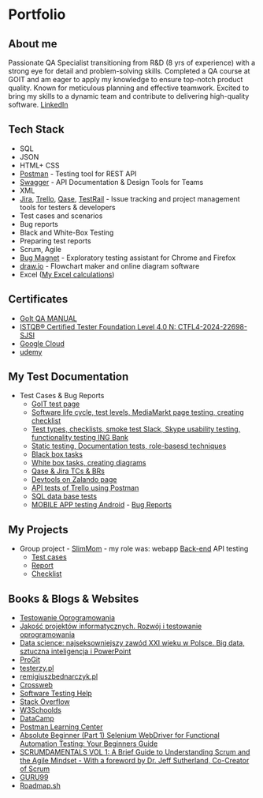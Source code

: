 # Portfolio

## About me

Passionate QA Specialist transitioning from R&D (8 yrs of experience) with a strong eye for detail and problem-solving skills. Completed a QA course at GOIT and am eager to apply my knowledge to ensure top-notch product quality. Known for meticulous planning and effective teamwork. Excited to bring my skills to a dynamic team and contribute to delivering high-quality software.
[LinkedIn](https://www.linkedin.com/in/daniel-pio90/)

## Tech Stack
* SQL
* JSON
* HTML+ CSS
* [Postman](https://www.postman.com/) - Testing tool for REST API
* [Swagger](https://swagger.io) - API Documentation & Design Tools for Teams
* XML
* [Jira](https://www.atlassian.com/software/jira0), [Trello](https://trello.com/), [Qase](https://app.qase.io/login?redirectPath=%2Fprojects), [TestRail](https://www.testrail.com) - Issue tracking and project management tools for testers & developers
* Test cases and scenarios
* Bug reports
* Black and White-Box Testing
* Preparing test reports
* Scrum, Agile
* [Bug Magnet](https://chrome.google.com/webstore/detail/bug-magnet/efhedldbjahpgjcneebmbolkalbhckfi?hl=pl) - Exploratory testing assistant for Chrome and Firefox
* [draw.io](https://app.diagrams.net/) - Flowchart maker and online diagram software
* Excel ([My Excel calculations](https://docs.google.com/spreadsheets/d/1YMUs1YyPFO8aJF063sg4ycZ6YhWQqhC-/edit?usp=sharing&ouid=104297582505921467873&rtpof=true&sd=true))

## Certificates
  - [GoIt QA MANUAL](https://drive.google.com/file/d/1TjUY9DdMKYroo2Lmmx9-PW0YSMcaUTQV/view?usp=sharing)
  - [ISTQB® Certified Tester Foundation Level 4.0 N: CTFL4-2024-22698-SJSI](http://scr.istqb.org)
  - [Google Cloud](https://www.cloudskillsboost.google/public_profiles/d667a1e4-a8b9-4c2a-b180-b37d34352de8)
  - [udemy](https://www.udemy.com/user/chlorleslaw2019/)

## My Test Documentation
* Test Cases & Bug Reports
  - [GoIT test page](https://docs.google.com/document/d/15fc2BvzaJ1uTOjGSoHjsqP88zMAKv4XOyuKs7RzcEYk/edit)
  - [Software life cycle, test levels, MediaMarkt page testing, creating checklist](https://docs.google.com/document/d/10PnoFg_Pl7lWdBBESAw20rJ11nItJoOtew-UpkmrRsY/edit?usp=sharing)
  - [Test types, checklists, smoke test Slack, Skype usability testing, functionality testing ING Bank](https://docs.google.com/document/d/1nAHENWztx8bGqPicfmzupH-0NDk-0yIMR9nqxeX146g/edit?usp=sharing)
  - [Static testing, Documentation tests, role-basesd techniques](https://docs.google.com/document/d/1iPGxLQAWzpjaohObYDCLxS4jhcG65lcsBPNDVg8AkqY/edit?usp=sharing)
  - [Black box tasks](https://docs.google.com/document/d/1ZqnmWgtQfTdYNz3ZCNHkSpAs6tGMALyVkXV-WJ9E0hM/edit?usp=sharing)
  - [White box tasks, creating diagrams](https://docs.google.com/document/d/1lWtDkndCrkgFj7YJZvURZS5uL8r30TdnyEAfXLGWpUQ/edit?usp=sharing)
  - [Qase & Jira TCs & BRs](https://docs.google.com/document/d/1G0JpFmFz17JCj7y1_2xwzsuoE36s-HsFr6QVJ9TAuUY/edit?usp=sharing)
  - [Devtools on Zalando page](https://docs.google.com/document/d/1MFDveCMJGplywl2ihutTQPDJIyASj9wRYoZ7ukcVSuA/edit?usp=sharing)
  - [API tests of Trello using Postman](https://docs.google.com/document/d/1LYpTEQ8xB_GGkyZVR98CCUxggiWXO4gUoY_OELClu_M/edit?usp=sharing)
  - [SQL data base tests](https://drive.google.com/drive/folders/1keLZFeuFFfq5D98H-ATO1iOKgBK7vG8Y?usp=sharing)
  - [MOBILE APP testing Android](https://docs.google.com/document/d/1nRMIE2_YOhDNt0o-Dj9Xjmhyv2hliH-j/edit?usp=sharing&ouid=104297582505921467873&rtpof=true&sd=true) - [Bug Reports](https://docs.google.com/document/d/1UW0MyK2alll1xv2l2xmuTmrJCKSCCF0haotltsz2x9E/edit?usp=sharing)
  
## My Projects
- Group project - [SlimMom](https://slimmoms-qa.netlify.app) - my role was: webapp [Back-end](https://slimmom-backend.goit.global/api-docs/#/) API testing 
    - [Test cases](https://docs.google.com/document/d/1cwPYPKIfXphk-UUOdf052yijsMyX39-4ztAoBFH0yzE/edit)
    - [Report](https://docs.google.com/document/d/1tgP7MO3mcTbXZEpAVjrDJeonm17lqSMTzQUeVLRxUzQ/edit?usp=sharing)
    - [Checklist](https://docs.google.com/document/d/1Z1-zRjXBSRG0vNwx0hdVkIWtG8NyWBLGOzgn0NiIYig/edit?usp=sharing)
 
## Books & Blogs & Websites
* [Testowanie Oprogramowania](https://pwicherski.gitbook.io)
* [Jakość projektów informatycznych. Rozwój i testowanie oprogramowania](https://helion.pl/ksiazki/jakosc-projektow-informatycznych-rozwoj-i-testowanie-oprogramowania-karolina-zmitrowicz,zapeja.htm#format/d)
* [Data science: najseksowniejszy zawód XXI wieku w Polsce. Big data, sztuczna inteligencja i PowerPoint](https://helion.pl/ksiazki/data-science-najseksowniejszy-zawod-xxi-wieku-w-polsce-big-data-sztuczna-inteligencja-i-powerpoin-remigiusz-zulicki,e_3ajn.htm#format/e)
* [ProGit](https://git-scm.com/book/en/v2)
* [testerzy.pl](http://testerzy.pl)
* [remigiuszbednarczyk.pl](https://remigiuszbednarczyk.pl)
* [Crossweb](https://crossweb.pl)
* [Software Testing Help](https://www.softwaretestinghelp.com)
* [Stack Overflow](https://stackoverflow.com)
* [W3Schoolds](https://www.w3schools.com)
* [DataCamp](https://www.datacamp.com)
* [Postman Learning Center](https://learning.postman.com/docs/tests-and-scripts/write-scripts/test-examples/)
* [Absolute Beginner (Part 1) Selenium WebDriver for Functional Automation Testing: Your Beginners Guide](https://www.amazon.com/dp/B01ITRPGAE)
* [SCRUMDAMENTALS VOL 1: A Brief Guide to Understanding Scrum and the Agile Mindset - With a foreword by Dr. Jeff Sutherland, Co-Creator of Scrum](https://www.amazon.com/SCRUMDAMENTALS-VOL-Brief-Understanding-Mindset-ebook/dp/B0CXMTG1V2/ref=sr_1_1?dib=eyJ2IjoiMSJ9.jjy9vB1bllk7MiqsGRD2EQ.FUMCjmzR754ao_2F2NDRTj69soguE3s-VJhZWEa5Hus&dib_tag=se&qid=1721325996&refinements=p_27%3AErnesto+Custodio&s=digital-text&sr=1-1&text=Ernesto+Custodio)
* [GURU99](https://www.guru99.com/software-testing.html)
* [Roadmap.sh](https://roadmap.sh/qa)

